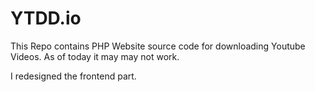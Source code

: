 # YTDD.io
This Repo contains PHP Website source code for downloading Youtube Videos. As of today it may may not work.

I redesigned the frontend part.
